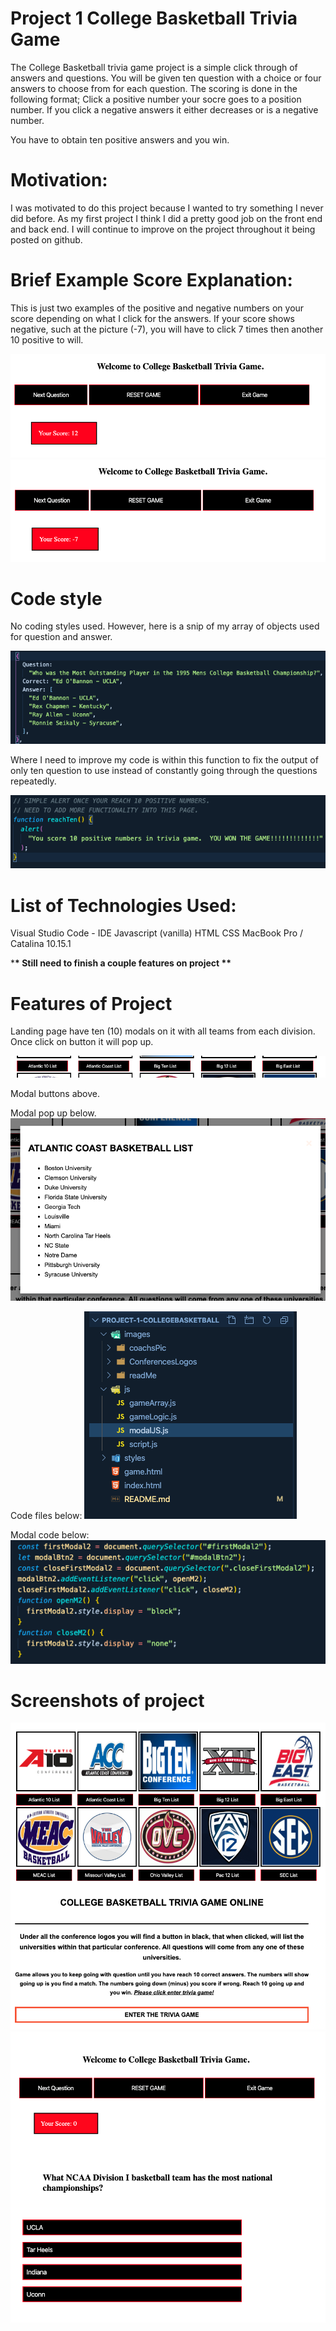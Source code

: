 # Project 1 College Basketball Trivia Game

The College Basketball trivia game project is a simple click through of answers and questions. You will be given ten question with a choice or four answers to choose from for each question. The scoring is done in the following format; Click a positive number your socre goes to a position number. If you click a negative answers it either decreases or is a negative number.

You have to obtain ten positive answers and you win.

# Motivation:

I was motivated to do this project because I wanted to try something I never did before. As my first project I think I did a pretty good job on the front end and back end. I will continue to improve on the project throughout it being posted on github.

# Brief Example Score Explanation:

This is just two examples of the positive and negative numbers on your score depending on what I click for the answers. If your score shows negative, such at the picture (-7), you will have to click 7 times then another 10 positive to will.

![picture](images/readMe/posNumber.png)
![picture](images/readMe/negNumber.png)

# Code style

No coding styles used. However, here is a snip of my array of objects used for question and answer.

![picture](images/readMe/arrayShot.png)

Where I need to improve my code is within this function to fix the output of only ten question to use instead of constantly going through the questions repeatedly.

![picture](images/readMe/funct.png)

# List of Technologies Used:

Visual Studio Code - IDE
Javascript (vanilla)
HTML
CSS
MacBook Pro / Catalina 10.15.1

\***\* Still need to finish a couple features on project \*\***

# Features of Project

Landing page have ten (10) modals on it with all teams from each division. Once click on button it will pop up.

![picture](images/readMe/modalBtn.png)

Modal buttons above.

Modal pop up below.
![picture](images/readMe/modalPopUP.png)

Code files below:
![picture](images/readMe/files.png)

Modal code below:
![picture](images/readMe/modalCode.png)

# Screenshots of project

![picture](images/readMe/landingPage.png)
![picture](images/readMe/gamePage.png)

